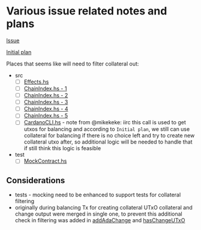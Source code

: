 # Various issue related notes and plans

[Issue](https://github.com/mlabs-haskell/bot-plutus-interface/issues/89)

[Initial plan](https://github.com/mlabs-haskell/bot-plutus-interface/issues/89#issuecomment-1142269067)

Places that seems like will need to filter collateral out:

* src
  - [ ] [Effects.hs](./src/BotPlutusInterface/Effects.hs#L171)
  - [ ] [ChainIndex.hs - 1](./src/BotPlutusInterface/ChainIndex.hs#L41)
  - [ ] [ChainIndex.hs - 2](./src/BotPlutusInterface/ChainIndex.hs#L45)
  - [ ] [ChainIndex.hs - 3](./src/BotPlutusInterface/ChainIndex.hs#L47)
  - [ ] [ChainIndex.hs - 4](./src/BotPlutusInterface/ChainIndex.hs#L52)
  - [ ] [ChainIndex.hs - 5](./src/BotPlutusInterface/ChainIndex.hs#L60)
  - [ ] [CardanoCLI.hs](./src/BotPlutusInterface/CardanoCLI.hs#L121) - note from @mikekeke: iirc this call is used to get utxos for balancing and according to `Initial plan`, we still can use collateral for balancing if there is no choice left and try to create new collateral utxo after, so additional logic will be needed to handle that if still think this logic is feasible
* test
  - [ ] [MockContract.hs](./test/Spec/MockContract.hs#L567)

## Considerations

* tests - mocking need to be enhanced to support tests for collateral filtering
* originally during balancing Tx for creating collateral UTxO collateral and change output were merged in single one, to prevent this additional check in filtering was added in [addAdaChange](./src/BotPlutusInterface/Balance.hs#L392) and [hasChangeUTxO](./src/BotPlutusInterface/Balance.hs#L376)
